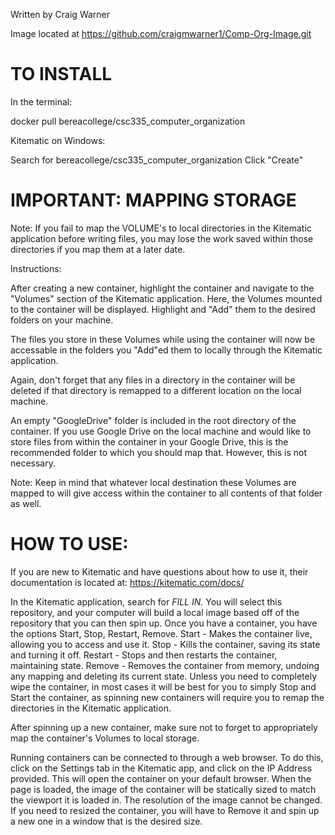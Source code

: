 Written by Craig Warner

Image located at https://github.com/craigmwarner1/Comp-Org-Image.git

TO INSTALL
==========

In the terminal:

docker pull bereacollege/csc335_computer_organization


Kitematic on Windows:

Search for bereacollege/csc335_computer_organization
Click "Create" 


IMPORTANT: MAPPING STORAGE
==========================

Note: If you fail to map the VOLUME's to local directories in the Kitematic application before writing files, you may lose the work saved within those directories if you map them at a later date.

Instructions:

After creating a new container, highlight the container and navigate to the "Volumes" section of the Kitematic application. Here, the Volumes mounted to the container will be displayed. Highlight and "Add" them to the desired folders on your machine. 

The files you store in these Volumes while using the container will now be accessable in the folders you "Add"ed them to locally through the Kitematic application.

Again, don't forget that any files in a directory in the container will be deleted if that directory is remapped to a different location on the local machine.

An empty "GoogleDrive" folder is included in the root directory of the container. If you use Google Drive on the local machine and would like to store files from within the container in your Google Drive, this is the recommended folder to which you should map that. However, this is not necessary.

Note: Keep in mind that whatever local destination these Volumes are mapped to will give access within the container to all contents of that folder as well. 


HOW TO USE:
===========

If you are new to Kitematic and have questions about how to use it, their documentation is located at: https://kitematic.com/docs/

In the Kitematic application, search for *FILL IN*. You will select this repository, and your computer will build a local image based off of the repository that you can then spin up. Once you have a container, you have the options Start, Stop, Restart, Remove. 
	Start - Makes the container live, allowing you to access and use it.
	Stop - Kills the container, saving its state and turning it off.
	Restart - Stops and then restarts the container, maintaining state.
	Remove - Removes the container from memory, undoing any mapping and deleting its current state.
Unless you need to completely wipe the container, in most cases it will be best for you to simply Stop and Start the container, as spinning new containers will require you to remap the directories in the Kitematic application.

After spinning up a new container, make sure not to forget to appropriately map the container's Volumes to local storage. 

Running containers can be connected to through a web browser. To do this, click on the Settings tab in the Kitematic app, and click on the IP Address provided. This will open the container on your default browser. When the page is loaded, the image of the container will be statically sized to match the viewport it is loaded in. The resolution of the image cannot be changed. If you need to resized the container, you will have to Remove it and spin up a new one in a window that is the desired size. 
